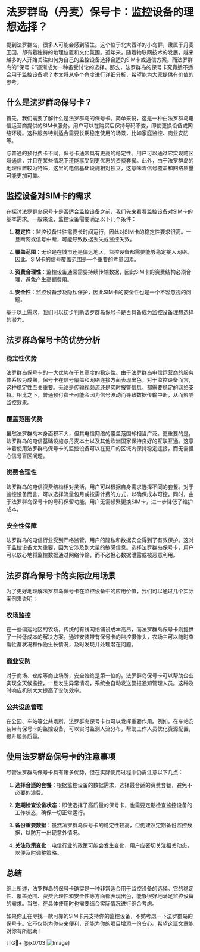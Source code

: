 # 法罗群岛（丹麦）保号卡：监控设备的理想选择？

提到法罗群岛，很多人可能会感到陌生。这个位于北大西洋的小岛群，隶属于丹麦王国，却有着独特的地理位置和文化氛围。近年来，随着物联网技术的发展，越来越多的人开始关注如何为自己的监控设备选择合适的SIM卡或通信方案。而法罗群岛的“保号卡”逐渐成为一种备受讨论的选择。那么，法罗群岛的保号卡究竟适不适合用于监控设备呢？本文将从多个角度进行详细分析，希望能为大家提供有价值的参考。

## 什么是法罗群岛保号卡？

首先，我们需要了解什么是法罗群岛的保号卡。简单来说，这是一种由法罗群岛电信运营商提供的SIM卡服务。用户可以在购买后保持号码不变，即使更换设备或网络环境。这种服务特别适合需要长期稳定使用的场景，比如家庭监控、商业安防等。

与普通的预付费卡不同，保号卡通常具有更高的稳定性。用户可以通过它实现跨区域通信，并且在某些情况下还能享受到更优惠的资费套餐。此外，由于法罗群岛的地理位置较为特殊，这里的电信基础设施相对独立，这意味着信号覆盖和网络质量可能更加可靠。

## 监控设备对SIM卡的需求

在探讨法罗群岛保号卡是否适合监控设备之前，我们先来看看监控设备对SIM卡的基本需求。一般来说，监控设备需要满足以下几个条件：

1. **稳定性**：监控设备往往需要长时间运行，因此对SIM卡的稳定性要求很高。一旦断网或信号中断，可能导致数据丢失或监控失效。
   
2. **覆盖范围**：无论是在城市还是偏远地区，监控设备都需要能够稳定接入网络。因此，SIM卡的信号覆盖范围是一个重要的考量因素。
   
3. **资费合理性**：监控设备通常需要持续传输数据，因此SIM卡的资费结构必须合理，避免产生高额费用。

4. **安全性**：监控设备涉及隐私保护，因此SIM卡的安全性也是一个不容忽视的问题。

基于以上需求，我们可以初步判断法罗群岛保号卡是否具备成为监控设备理想选择的潜力。

## 法罗群岛保号卡的优势分析

### 稳定性优势

法罗群岛保号卡的一大优势在于其高度的稳定性。由于法罗群岛电信运营商的服务体系较为成熟，保号卡在信号覆盖和网络连接方面表现出色。对于监控设备而言，这种稳定性至关重要。无论是传输视频流还是实时报警信息，都需要稳定的网络支持。相比之下，普通预付费卡可能会因为信号波动而导致数据传输中断，从而影响监控效果。

### 覆盖范围优势

虽然法罗群岛本身面积不大，但其电信网络的覆盖范围却相当广泛。更重要的是，法罗群岛的电信基础设施与丹麦本土以及其他欧洲国家保持良好的互联互通。这意味着使用法罗群岛保号卡的监控设备可以在更广的区域内保持稳定连接，而无需担心信号盲区问题。

### 资费合理性

法罗群岛的电信资费结构相对灵活，用户可以根据自身需求选择不同的套餐。对于监控设备而言，可以选择流量包月或按需计费的方式，以确保成本可控。同时，由于法罗群岛保号卡的号码保留功能，用户无需频繁更换SIM卡，进一步降低了维护成本。

### 安全性保障

法罗群岛的电信行业受到严格监管，用户的隐私和数据安全得到了有效保护。这对于监控设备尤为重要，因为它涉及到大量的敏感信息。选择法罗群岛保号卡，用户可以放心地将监控数据通过网络传输，而不必担心数据泄露或被恶意利用。

## 法罗群岛保号卡的实际应用场景

为了更好地理解法罗群岛保号卡在监控设备中的应用价值，我们可以通过几个实际案例来说明：

### 农场监控

在一些偏远地区的农场，传统的有线网络铺设成本高昂，而法罗群岛保号卡则提供了一种低成本的解决方案。通过安装带有保号卡的监控摄像头，农场主可以随时查看牲畜状况和作物生长情况，及时发现并处理潜在问题。

### 商业安防

对于商场、仓库等商业场所，安全始终是第一位的。法罗群岛保号卡可以帮助企业实现全天候监控，一旦发生异常情况，系统会自动发送警报通知管理人员。这种及时响应机制大大提高了安防效率。

### 公共设施管理

在公园、车站等公共场所，法罗群岛保号卡也可以发挥重要作用。例如，在车站安装带有保号卡的监控设备，可以实时监测人流分布，帮助工作人员优化资源配置，提升服务质量。

## 使用法罗群岛保号卡的注意事项

尽管法罗群岛保号卡具有诸多优势，但在实际使用过程中仍需注意以下几点：

1. **选择合适的套餐**：根据监控设备的数据需求，选择最合适的资费套餐，避免不必要的浪费。
   
2. **定期检查设备状态**：即使选择了高质量的保号卡，也需要定期检查监控设备的工作状态，确保一切正常运行。

3. **备份重要数据**：虽然法罗群岛保号卡的稳定性较高，但仍建议定期备份监控数据，以防万一出现意外情况。

4. **关注政策变化**：电信行业的政策可能会发生变化，用户应密切关注相关动态，以便及时调整策略。

## 总结

综上所述，法罗群岛的保号卡确实是一种非常适合用于监控设备的选择。它的稳定性、覆盖范围、资费合理性和安全性等方面都表现出色，能够很好地满足监控设备的需求。当然，在具体使用时也需要结合实际情况进行综合考虑。

如果你正在寻找一款可靠的SIM卡来支持你的监控设备，不妨考虑一下法罗群岛的保号卡。它不仅能为你带来便利，还能为你的项目增添一份安心。希望这篇文章能对你有所帮助！

[TG💪+ @jx0703 ![Image](https://github.com/user-attachments/assets/dbca1d08-cadb-493c-b0ec-ad6f7a83f270)]